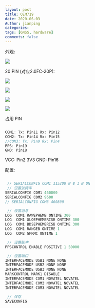 ```yaml
---
layout: post
title: OEM719
date: 2020-06-03
Author: jianping
categories: 
tags: [GNSS, hardware]
comments: false
---
```


外观:

![](https://pic.downk.cc/item/5ed77586c2a9a83be57265d8.jpg)


20 PIN (对应2.0FC-20P):

![](https://pic.downk.cc/item/5ed77642c2a9a83be5737dcd.jpg)

![](https://pic.downk.cc/item/5ed77669c2a9a83be573b4e7.jpg)

![](https://pic.downk.cc/item/5ed78421c2a9a83be585bd52.jpg)

![](https://pic.downk.cc/item/5ed77682c2a9a83be573d5fd.jpg)


占用 PIN

```CPP

COM1: Tx: Pin11 Rx: Pin12
COM2: Tx: Pin14 Rx: Pin15
//COM3: Tx: Pin9 Rx: Pin4
PPS: Pin19
GND: Pin18

```

VCC: Pin2 3V3
GND: Pin16

配置:
```CPP

 // SERIALCONFIG COM1 115200 N 8 1 N ON
 // 设置波特率
SERIALCONFIG COM1 460800
SERIALCONFIG COM2 9600
// SERIALCONFIG COM3 460800

 // 设置消息
LOG  COM1 RAWEPHEMB ONTIME 300
LOG  COM1 GLOEPHEMERISB ONTIME 300
LOG  COM1 BDSEPHEMERISB ONTIME 300
LOG  COM1 RANGEB ONTIME 1
LOG  COM2 GPRMC ONTIME 1

 // 设置脉冲
PPSCONTROL ENABLE POSITIVE 1 50000

 // 设置端口
INTERFACEMODE USB1 NONE NONE
INTERFACEMODE USB2 NONE NONE
INTERFACEMODE USB3 NONE NONE
MARKCONTROL MARK1 DISABLE
INTERFACEMODE COM1 NOVATEL NOVATEL
INTERFACEMODE COM2 NOVATEL NOVATEL
INTERFACEMODE COM3 NOVATEL NOVATEL

 // 保存 
SAVECONFIG

```
